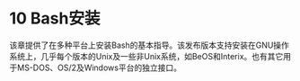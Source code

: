 # 10 Bash安装

该章提供了在多种平台上安装Bash的基本指导。该发布版本支持安装在GNU操作系统上，几乎每个版本的Unix及一些非Unix系统，如BeOS和Interix。也有其它用于MS-DOS、OS/2及Windows平台的独立接口。